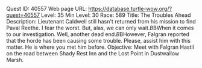 Quest ID: 40557
Web page URL: https://database.turtle-wow.org/?quest=40557
Level: 35
Min Level: 30
Race: 589
Title: The Troubles Ahead
Description: Lieutenant Caldwell still hasn't returned from his mission to find Paval Reethe. I fear the worst. But, alas, we can only wait.$B$BWhen it comes to our investigation. Well, another dead end.$B$BHowever, Falgran reported that the horde has been causing some trouble. Please, assist him with this matter. He is where you met him before.
Objective: Meet with Falgran Hastil on the road between Shady Rest Inn and the Lost Point in Dustwallow Marsh.
